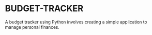 # BUDGET-TRACKER
A budget tracker using Python involves creating a simple application to manage personal finances. 
